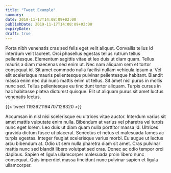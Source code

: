 ```yaml
---
title: "Tweet Example"
summary: 
date: 2019-11-17T14:08:09+02:00
publishDate: 2019-11-17T14:08:09+02:00
expiryDate: 
draft: true
---
```


Porta nibh venenatis cras sed felis eget velit aliquet. Convallis tellus id interdum velit laoreet. Orci phasellus egestas tellus rutrum tellus pellentesque. Elementum sagittis vitae et leo duis ut diam quam. Tellus mauris a diam maecenas sed enim ut. Nec nam aliquam sem et tortor consequat id. Sit amet commodo nulla facilisi nullam vehicula ipsum a. Vel elit scelerisque mauris pellentesque pulvinar pellentesque habitant. Blandit massa enim nec dui nunc mattis enim ut tellus. Sit amet nisl purus in mollis nunc sed. Tellus pellentesque eu tincidunt tortor aliquam. Turpis cursus in hac habitasse platea dictumst quisque. Elit ut aliquam purus sit amet luctus venenatis lectus.

{{< tweet 1193921194707128320 >}}

Accumsan in nisl nisi scelerisque eu ultrices vitae auctor. Interdum varius sit amet mattis vulputate enim nulla. Bibendum at varius vel pharetra vel turpis nunc eget lorem. Leo duis ut diam quam nulla porttitor massa id. Ultrices gravida dictum fusce ut placerat. Senectus et netus et malesuada fames ac turpis egestas. Integer feugiat scelerisque varius morbi. Eu augue ut lectus arcu bibendum at. Odio ut sem nulla pharetra diam sit amet. Cras pulvinar mattis nunc sed blandit libero volutpat sed cras. Donec ac odio tempor orci dapibus. Sapien et ligula ullamcorper malesuada proin libero nunc consequat. Quis imperdiet massa tincidunt nunc pulvinar sapien et ligula ullamcorper.
